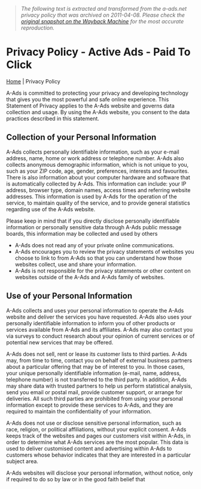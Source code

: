 > *The following text is extracted and transformed from the a-ads.net privacy policy that was archived on 2011-04-08. Please check the [original snapshot on the Wayback Machine](https://web.archive.org/web/20110408143156id_/http%3A//a-ads.net/en/privacy) for the most accurate reproduction.*

# Privacy Policy - Active Ads - Paid To Click

[Home](http://a-ads.net/en/) | Privacy Policy 

A-Ads is committed to protecting your privacy and developing technology that gives you the most powerful and safe online experience. This Statement of Privacy applies to the A-Ads website and governs data collection and usage. By using the A-Ads website, you consent to the data practices described in this statement.

## Collection of your Personal Information

A-Ads collects personally identifiable information, such as your e-mail address, name, home or work address or telephone number. A-Ads also collects anonymous demographic information, which is not unique to you, such as your ZIP code, age, gender, preferences, interests and favourites. There is also information about your computer hardware and software that is automatically collected by A-Ads. This information can include: your IP address, browser type, domain names, access times and referring website addresses. This information is used by A-Ads for the operation of the service, to maintain quality of the service, and to provide general statistics regarding use of the A-Ads website.

Please keep in mind that if you directly disclose personally identifiable information or personally sensitive data through A-Ads public message boards, this information may be collected and used by others

  * A-Ads does not read any of your private online communications.
  * A-Ads encourages you to review the privacy statements of websites you choose to link to from A-Ads so that you can understand how those websites collect, use and share your information. 
  * A-Ads is not responsible for the privacy statements or other content on websites outside of the A-Ads and A-Ads family of websites.



## Use of your Personal Information

A-Ads collects and uses your personal information to operate the A-Ads website and deliver the services you have requested. A-Ads also uses your personally identifiable information to inform you of other products or services available from A-Ads and its affiliates. A-Ads may also contact you via surveys to conduct research about your opinion of current services or of potential new services that may be offered.

A-Ads does not sell, rent or lease its customer lists to third parties. A-Ads may, from time to time, contact you on behalf of external business partners about a particular offering that may be of interest to you. In those cases, your unique personally identifiable information (e-mail, name, address, telephone number) is not transferred to the third party. In addition, A-Ads may share data with trusted partners to help us perform statistical analysis, send you email or postal mail, provide customer support, or arrange for deliveries. All such third parties are prohibited from using your personal information except to provide these services to A-Ads, and they are required to maintain the confidentiality of your information.

A-Ads does not use or disclose sensitive personal information, such as race, religion, or political affiliations, without your explicit consent. A-Ads keeps track of the websites and pages our customers visit within A-Ads, in order to determine what A-Ads services are the most popular. This data is used to deliver customised content and advertising within A-Ads to customers whose behavior indicates that they are interested in a particular subject area.

A-Ads websites will disclose your personal information, without notice, only if required to do so by law or in the good faith belief that
